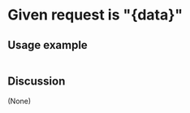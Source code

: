 
Given request is "{data}"
=============================================================================================================

Usage example
-------------

```
```

Discussion
----------

(None)